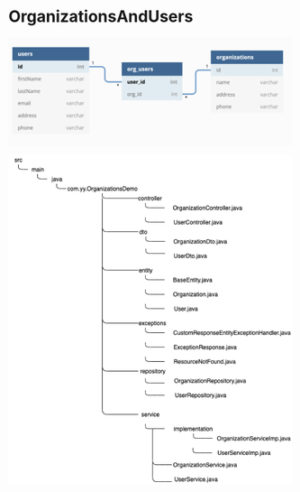 # OrganizationsAndUsers


![DB Relations](https://github.com/Yunukas/OrganizationsAndUsers/blob/master/db_relation.png)


![Project Structure](https://github.com/Yunukas/OrganizationsAndUsers/blob/master/organizationDemoDiagram.png)

